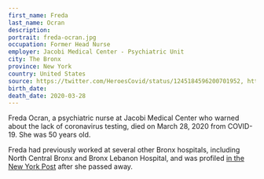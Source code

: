 ```yaml
---
first_name: Freda
last_name: Ocran
description: 
portrait: freda-ocran.jpg
occupation: Former Head Nurse
employer: Jacobi Medical Center - Psychiatric Unit
city: The Bronx
province: New York
country: United States
source: https://twitter.com/HeroesCovid/status/1245184596200701952, https://nypost.com/2020/03/30/former-head-nurse-of-jacobi-medical-center-psychiatric-unit-dies-of-coronavirus/amp/, https://www.nysna.org/memoriam-fallen-nysna-nurses
birth_date: 
death_date: 2020-03-28
---
```


Freda Ocran, a psychiatric nurse at Jacobi Medical Center who warned about the lack of coronavirus testing, died on March 28, 2020 from COVID-19. She was 50 years old.

Freda had previously worked at several other Bronx hospitals, including North Central Bronx and Bronx Lebanon Hospital, and was profiled [in the New York Post](https://nypost.com/2020/03/30/former-head-nurse-of-jacobi-medical-center-psychiatric-unit-dies-of-coronavirus/) after she passed away.